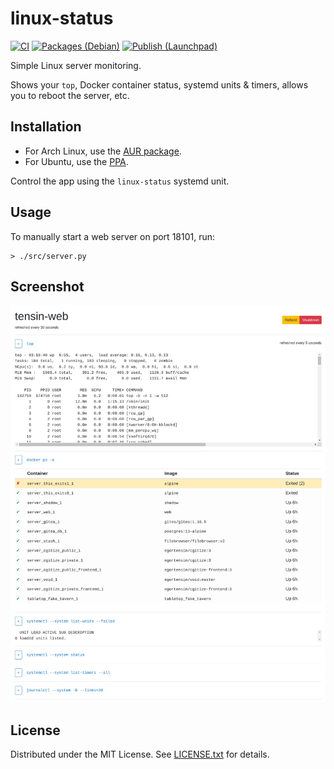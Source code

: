 linux-status
============

[![CI](https://github.com/egor-tensin/linux-status/actions/workflows/ci.yml/badge.svg)](https://github.com/egor-tensin/linux-status/actions/workflows/ci.yml)
[![Packages (Debian)](https://github.com/egor-tensin/linux-status/actions/workflows/debian.yml/badge.svg)](https://github.com/egor-tensin/linux-status/actions/workflows/debian.yml)
[![Publish (Launchpad)](https://github.com/egor-tensin/linux-status/actions/workflows/ppa.yml/badge.svg)](https://github.com/egor-tensin/linux-status/actions/workflows/ppa.yml)

Simple Linux server monitoring.

Shows your `top`, Docker container status, systemd units & timers, allows you
to reboot the server, etc.

Installation
------------

* For Arch Linux, use the [AUR package].
* For Ubuntu, use the [PPA].

[AUR package]: https://aur.archlinux.org/packages/linux-status/
[PPA]: https://launchpad.net/~egor-tensin/+archive/ubuntu/linux-status

Control the app using the `linux-status` systemd unit.

Usage
-----

To manually start a web server on port 18101, run:

    > ./src/server.py

Screenshot
----------

![Example page][example]

[example]: doc/example.png "Example page"

License
-------
Distributed under the MIT License.
See [LICENSE.txt] for details.

[LICENSE.txt]: LICENSE.txt
